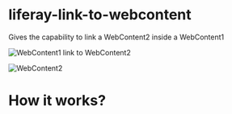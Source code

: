 liferay-link-to-webcontent
==========================

Gives the capability to link a WebContent2 inside a WebContent1


![WebContent1 link to WebContent2](https://github.com/angelozerr/liferay-link-to-webcontent/wiki/images/WebContent1InPage2.png)

![WebContent2](https://github.com/angelozerr/liferay-link-to-webcontent/wiki/images/WebContent2InPage2.png)

# How it works?
